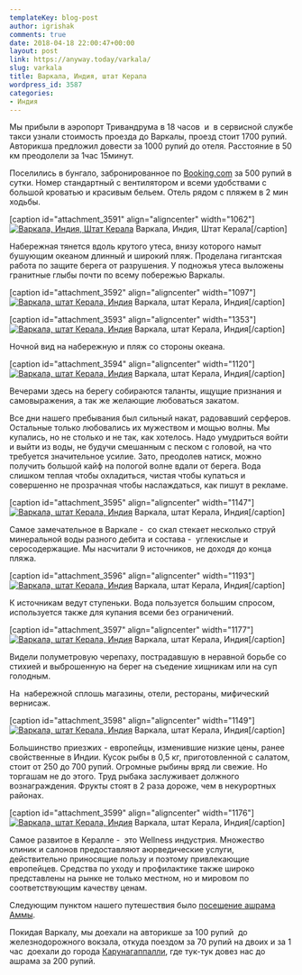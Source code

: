 ```yaml
---
templateKey: blog-post
author: igrishak
comments: true
date: 2018-04-18 22:00:47+00:00
layout: post
link: https://anyway.today/varkala/
slug: varkala
title: Варкала, Индия, штат Керала
wordpress_id: 3587
categories:
- Индия
---
```


Мы прибыли в аэропорт Тривандрума в 18 часов  и  в сервисной службе такси узнали стоимость проезда до Варкалы, проезд стоит 1700 рупий. Авторикша предложил довести за 1000 рупий до отеля. Расстояние в 50 км преодолели за 1час 15минут.


<!-- more -->


Поселились в бунгало, забронированное по [Booking.com](https://ad.admitad.com/g/83b3b940f7660367bb374ee68e9c3f/?ulp=https%3A%2F%2Fwww.booking.com%2Fhotel%2Fin%2Felise-beach-resort.ru.html) за 500 рупий в сутки. Номер стандартный с вентилятором и всеми удобствами с большой кроватью и красивым бельем. Отель рядом с пляжем в 2 мин ходьбы.




[caption id="attachment_3591" align="aligncenter" width="1062"][![Варкала, Индия, Штат Керала](https://anyway.today/wp-content/uploads/2018/04/1-1.jpg)](https://anyway.today/wp-content/uploads/2018/04/1-1.jpg) Варкала, Индия, Штат Керала[/caption]


Набережная тянется вдоль крутого утеса, внизу которого намыт бушующим океаном длинный и широкий пляж. Проделана гигантская работа по защите берега от разрушения. У подножья утеса выложены гранитные глыбы почти по всему побережью Варкалы.




[caption id="attachment_3592" align="aligncenter" width="1097"][![Варкала, штат Керала, Индия](https://anyway.today/wp-content/uploads/2018/04/3-1.jpg)](https://anyway.today/wp-content/uploads/2018/04/3-1.jpg) Варкала, штат Керала, Индия[/caption]

[caption id="attachment_3593" align="aligncenter" width="1353"][![Варкала, штат Керала, Индия](https://anyway.today/wp-content/uploads/2018/04/4-1.jpg)](https://anyway.today/wp-content/uploads/2018/04/4-1.jpg) Варкала, штат Керала, Индия[/caption]

Ночной вид на набережную и пляж со стороны океана.

[caption id="attachment_3594" align="aligncenter" width="1120"][![Варкала, штат Керала, Индия](https://anyway.today/wp-content/uploads/2018/04/5-1.jpg)](https://anyway.today/wp-content/uploads/2018/04/5-1.jpg) Варкала, штат Керала, Индия[/caption]

Вечерами здесь на берегу собираются таланты, ищущие признания и самовыражения, а так же желающие любоваться закатом.


Все дни нашего пребывания был сильный накат, радовавший серферов. Остальные только любовались их мужеством и мощью волны. Мы купались, но не столько и не так, как хотелось. Надо умудриться войти и выйти из воды, не будучи смешанным с песком с головой, на что требуется значительное усилие. Зато, преодолев натиск, можно получить большой кайф на пологой волне вдали от берега. Вода слишком теплая чтобы охладиться, чистая чтобы купаться и совершенно не прозрачная чтобы наслаждаться, как пишут в рекламе.




[caption id="attachment_3595" align="aligncenter" width="1147"][![Варкала, штат Керала, Индия](https://anyway.today/wp-content/uploads/2018/04/7.jpg)](https://anyway.today/wp-content/uploads/2018/04/7.jpg) Варкала, штат Керала, Индия[/caption]


Самое замечательное в Варкале -  со скал стекает несколько струй минеральной воды разного дебита и состава -  углекислые и  серосодержащие. Мы насчитали 9 источников, не доходя до конца пляжа.




[caption id="attachment_3596" align="aligncenter" width="1193"][![Варкала, штат Керала, Индия](https://anyway.today/wp-content/uploads/2018/04/8.jpg)](https://anyway.today/wp-content/uploads/2018/04/8.jpg) Варкала, штат Керала, Индия[/caption]

К источникам ведут ступеньки. Вода пользуется большим спросом, используется также для купания всеми без ограничений.

[caption id="attachment_3597" align="aligncenter" width="1177"][![Варкала, штат Керала, Индия](https://anyway.today/wp-content/uploads/2018/04/9.jpg)](https://anyway.today/wp-content/uploads/2018/04/9.jpg) Варкала, штат Керала, Индия[/caption]

Видели полуметровую черепаху, пострадавшую в неравной борьбе со стихией и выброшенную на берег на съедение хищникам или на суп голодным.

На  набережной сплошь магазины, отели, рестораны, мифический вернисаж.

[caption id="attachment_3598" align="aligncenter" width="1149"][![Варкала, штат Керала, Индия](https://anyway.today/wp-content/uploads/2018/04/10.jpg)](https://anyway.today/wp-content/uploads/2018/04/10.jpg) Варкала, штат Керала, Индия[/caption]


Большинство приезжих - европейцы, изменившие низкие цены, ранее свойственные в Индии. Кусок рыбы в 0,5 кг, приготовленной с салатом, стоит от 250 до 700 рупий. Огромные рыбины вряд ли свежие. Но торгашам не до этого. Труд рыбака заслуживает должного вознаграждения. Фрукты стоят в 2 раза дороже, чем в некурортных районах.




[caption id="attachment_3599" align="aligncenter" width="1176"][![Варкала, штат Керала, Индия](https://anyway.today/wp-content/uploads/2018/04/11.jpg)](https://anyway.today/wp-content/uploads/2018/04/11.jpg) Варкала, штат Керала, Индия[/caption]


Самое развитое в Кералле -  это Wellness индустрия. Множество клиник и салонов предоставляют аюрведические услуги, действительно приносящие пользу и поэтому привлекающие  европейцев. Средства по уходу и профилактике также широко представлены на рынке не только местном, но и мировом по соответствующим качеству ценам.


Следующим пунктом нашего путешествия было [посещение ашрама Аммы](https://anyway.today/ashram-ammi/).


Покидая Варкалу, мы доехали на авторикше за 100 рупий  до железнодорожного вокзала, откуда поездом за 70 рупий на двоих и за 1 час  доехали до города [Карунагаппалли](https://anyway.today/ashram-ammi/), где тук-тук довез нас до ашрама за 200 рупий.



